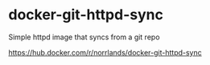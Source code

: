 # docker-git-httpd-sync
Simple httpd image that syncs from a git repo

https://hub.docker.com/r/norrlands/docker-git-httpd-sync
